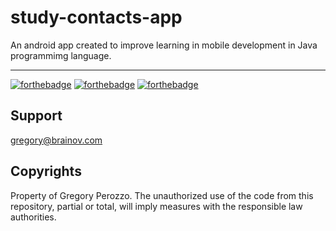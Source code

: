 # study-contacts-app

An android app created to improve learning in mobile development in Java programmimg language.

<hr>

[![forthebadge](https://forthebadge.com/images/badges/made-with-java.svg)](http://forthebadge.com)
[![forthebadge](https://forthebadge.com/images/badges/powered-by-coffee.svg)](http://forthebadge.com)
[![forthebadge](http://forthebadge.com/images/badges/built-with-love.svg)](http://forthebadge.com)

## Support
gregory@brainov.com

## Copyrights
Property of Gregory Perozzo. The unauthorized use of the code from this repository, partial or total, will imply measures with the responsible law authorities.

